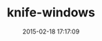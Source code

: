 ---
layout: post
title:  "knife-windows"
repo:   "opscode/knife-windows"
date:   2015-02-18 17:17:09
gemurl: https://github.com/opscode/knife-windows
---